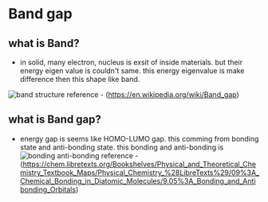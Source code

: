# Band gap

## what is **Band**?
  - in solid, many electron, nucleus is exsit of inside materials. but their energy eigen value is couldn't same. this energy eigenvalue is make difference then this shape like band.

![band structure](https://user-images.githubusercontent.com/64780986/174966299-a01b7f66-44ab-4f0a-b358-9d6ff838e21e.png)
reference - (https://en.wikipedia.org/wiki/Band_gap)

## what is **Band gap**?
  - energy gap is seems like HOMO-LUMO gap. this comming from bonding state and anti-bonding state. this bonding and anti-bonding is 
![bonding anti-bonding](https://user-images.githubusercontent.com/64780986/174966706-334c15fb-1fe6-452d-b61f-13adfe54998d.jpg)
reference - (https://chem.libretexts.org/Bookshelves/Physical_and_Theoretical_Chemistry_Textbook_Maps/Physical_Chemistry_%28LibreTexts%29/09%3A_Chemical_Bonding_in_Diatomic_Molecules/9.05%3A_Bonding_and_Antibonding_Orbitals)
